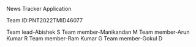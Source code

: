 News Tracker Application

Team ID:PNT2022TMID46077

Team lead-Abishek S
Team member-Manikandan M
Team member-Arun Kumar R
Team member-Ram Kumar G
Team member-Gokul D

